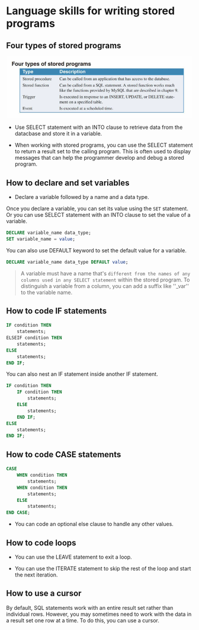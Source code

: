 # Language skills for writing stored programs

## Four types of stored programs

<p align = "center">
    <img src="../images/fourProgram.png" width="500px">
</p>

- Use SELECT statement with an INTO clause to retrieve data from the datacbase and store it in a variable.

- When working with stored programs, you can use the SELECT statement to return a result set to the calling program. This is often used to display messages that can help the programmer develop and debug a stored program.

## How to declare and set variables

- Declare a variable followed by a name and a data type.

Once you declare a variable, you can set its value using the `SET` statement. Or you can use SELECT statement with an INTO clause to set the value of a variable.

```sql
DECLARE variable_name data_type;
SET variable_name = value;
```

You can also use DEFAULT keyword to set the default value for a variable.

```sql
DECLARE variable_name data_type DEFAULT value;
```

> A variable must have a name that's `different from the names of any columns used in any SELECT statement` within the stored program. To distinguish a variable from a column, you can add a suffix like ''_var'' to the variable name.

## How to code IF statements

```sql
IF condition THEN
    statements;
ELSEIF condition THEN
    statements;
ELSE
    statements;
END IF;
```

You can also nest an IF statement inside another IF statement.

```sql
IF condition THEN
    IF condition THEN
        statements;
    ELSE
        statements;
    END IF;
ELSE
    statements;
END IF;
```

## How to code CASE statements

```sql
CASE
    WHEN condition THEN
        statements;
    WHEN condition THEN
        statements;
    ELSE
        statements;
END CASE;
```

- You can code an optional else clause to handle any other values.

## How to code loops

- You can use the LEAVE statement to exit a loop.

- You can use the ITERATE statement to skip the rest of the loop and start the next iteration.

## How to use a cursor

By default, SQL statements work with an entire result set rather than individual rows. However, you may sometimes need to work with the data in a result set one row at a time. To do this, you can use a cursor.